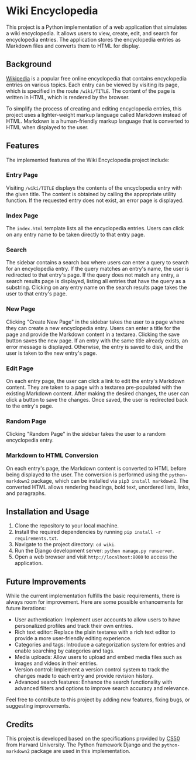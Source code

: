 # Wiki Encyclopedia

This project is a Python implementation of a web application that simulates a wiki encyclopedia. It allows users to view, create, edit, and search for encyclopedia entries. The application stores the encyclopedia entries as Markdown files and converts them to HTML for display.

## Background

[Wikipedia](https://www.wikipedia.org/) is a popular free online encyclopedia that contains encyclopedia entries on various topics. Each entry can be viewed by visiting its page, which is specified in the route `/wiki/TITLE`. The content of the page is written in HTML, which is rendered by the browser.

To simplify the process of creating and editing encyclopedia entries, this project uses a lighter-weight markup language called Markdown instead of HTML. Markdown is a human-friendly markup language that is converted to HTML when displayed to the user.

## Features

The implemented features of the Wiki Encyclopedia project include:

### Entry Page

Visiting `/wiki/TITLE` displays the contents of the encyclopedia entry with the given title. The content is obtained by calling the appropriate utility function. If the requested entry does not exist, an error page is displayed.

### Index Page

The `index.html` template lists all the encyclopedia entries. Users can click on any entry name to be taken directly to that entry page.

### Search

The sidebar contains a search box where users can enter a query to search for an encyclopedia entry. If the query matches an entry's name, the user is redirected to that entry's page. If the query does not match any entry, a search results page is displayed, listing all entries that have the query as a substring. Clicking on any entry name on the search results page takes the user to that entry's page.

### New Page

Clicking "Create New Page" in the sidebar takes the user to a page where they can create a new encyclopedia entry. Users can enter a title for the page and provide the Markdown content in a textarea. Clicking the save button saves the new page. If an entry with the same title already exists, an error message is displayed. Otherwise, the entry is saved to disk, and the user is taken to the new entry's page.

### Edit Page

On each entry page, the user can click a link to edit the entry's Markdown content. They are taken to a page with a textarea pre-populated with the existing Markdown content. After making the desired changes, the user can click a button to save the changes. Once saved, the user is redirected back to the entry's page.

### Random Page

Clicking "Random Page" in the sidebar takes the user to a random encyclopedia entry.

### Markdown to HTML Conversion

On each entry's page, the Markdown content is converted to HTML before being displayed to the user. The conversion is performed using the `python-markdown2` package, which can be installed via `pip3 install markdown2`. The converted HTML allows rendering headings, bold text, unordered lists, links, and paragraphs.

## Installation and Usage

1. Clone the repository to your local machine.
2. Install the required dependencies by running `pip install -r requirements.txt`.
3. Navigate to the project directory: `cd wiki`.
4. Run the Django development server: `python manage.py runserver`.
5. Open a web browser and visit `http://localhost:8000` to access the application.

## Future Improvements

While the current implementation fulfills the basic requirements, there is always room for improvement. Here are some possible enhancements for future iterations:

- User authentication: Implement user accounts to allow users to have personalized profiles and track their own entries.
- Rich text editor: Replace the plain textarea with a rich text editor to provide a more user-friendly editing experience.
- Categories and tags: Introduce a categorization system for entries and enable searching by categories and tags.
- Media uploads: Allow users to upload and embed media files such as images and videos in their entries.
- Version control: Implement a version control system to track the changes made to each entry and provide revision history.
- Advanced search features: Enhance the search functionality with advanced filters and options to improve search accuracy and relevance.

Feel free to contribute to this project by adding new features, fixing bugs, or suggesting improvements.

## Credits

This project is developed based on the specifications provided by [CS50](https://cs50.harvard.edu/) from Harvard University. The Python framework Django and the `python-markdown2` package are used in this implementation.
